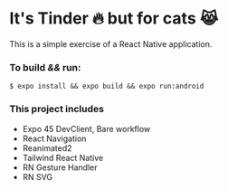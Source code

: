# It's Tinder 🔥 but for cats 😹

This is a simple exercise of a React Native application.

### To **build** _&&_  **run**:
```shell
$ expo install && expo build && expo run:android
```

### This project includes
- Expo 45 DevClient, Bare workflow
- React Navigation
- Reanimated2
- Tailwind React Native
- RN Gesture Handler
- RN SVG